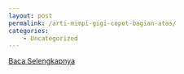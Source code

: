 ```yaml
---
layout: post
permalink: /arti-mimpi-gigi-copot-bagian-atas/
categories:
    - Uncategorized
---
```


[Baca Selengkapnya](/03)